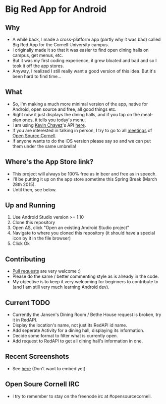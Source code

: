 # Big Red App for Android

## Why
* A while back, I made a cross-platform app (partly why it was bad) called Big Red App for the Cornell University campus.
* I originally made it so that it was easier to find open dining halls on campus, get menus, etc.
* But it was my first coding experience, it grew bloated and bad and so I took it off the app stores.
* Anyway, I realized I still really want a good version of this idea. But it's been hard to find time...

## What
* So, I'm making a much more minimal version of the app, native for Android, open source and free, all good things etc.
* Right now it just displays the dining halls, and if you tap on the meal-plan ones, it tells you today's menu.
* I am using [Kevin Chavez](https://github.com/mrkev)'s API [here](http://redapi-tious.rhcloud.com/).
* If you are interested in talking in person, I try to go to all [meetings](https://github.com/OpenSourceCornell/Meeting-Summaries/) of [Open Source Cornell](https://www.facebook.com/groups/opensourcecornell).
* If anyone wants to do the iOS version please say so and we can put them under the same umbrella!

## Where's the App Store link?
* This project will always be 100% free as in beer and free as in speech.
* I'll be putting it up on the app store sometime this Spring Break (March 28th 2015).
* Until then, see below.

## Up and Running
1. Use Android Studio version >= 1.10
2. Clone this repository
3. Open AS, click "Open an existing Android Studio project"
4. Navigate to where you cloned this repository (it should have a special icon by it in the file browser)
5. Click Ok

## Contributing
* [Pull requests](http://git-scm.com/book/en/v2/GitHub-Contributing-to-a-Project) are very welcome :)
* Please do the same / better commenting style as is already in the code.
* My objective is to keep it very welcoming for beginners to contribute to (and I am still very much learning Android dev).

## Current TODO
* Currently the Jansen's Dining Room / Bethe House request is broken, try it in RedAPI.
* Display the location's name, not just its RedAPI id name.
* Add seperate Activity for a dining hall, displaying its information.
* Decide some format to filter what is currently open.
* Add request to RedAPI to get all dining hall's information in one.

## Recent Screenshots
* See [here](https://imgur.com/a/iul7J) (Don't want to embed yet)

## Open Soure Cornell IRC
* I try to remember to stay on the freenode irc at #opensourcecornell.
